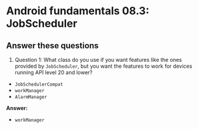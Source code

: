 Android fundamentals 08.3: JobScheduler
=======

Answer these questions
-----------

1. Question 1: What class do you use if you want features like the ones provided by `JobScheduler`, but you want the features to work for devices running API level 20 and lower?

* `JobSchedulerCompat`
* `workManager`
* `AlarmManager`


**Answer:**
* `workManager`